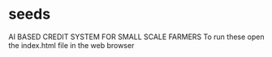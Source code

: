 # seeds
AI BASED CREDIT SYSTEM FOR SMALL SCALE FARMERS
To run these open the index.html file in the web browser
